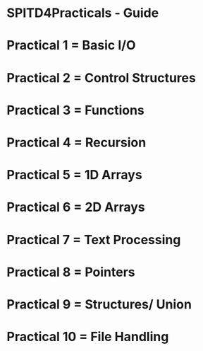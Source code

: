 #         SPITD4Practicals - Guide
# 
# Practical 1 = Basic I/O
# Practical 2 = Control Structures
# Practical 3 = Functions
# Practical 4 = Recursion
# Practical 5 = 1D Arrays
# Practical 6 = 2D Arrays
# Practical 7 = Text Processing
# Practical 8 = Pointers
# Practical 9 = Structures/ Union
# Practical 10 = File Handling
